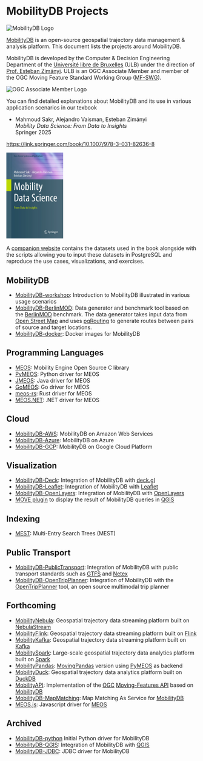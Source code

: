 
MobilityDB Projects
===================

<img src="https://github.com/MobilityDB/MobilityDB/blob/master/doc/images/mobilitydb-logo.svg" width="200" alt="MobilityDB Logo" />
 
[MobilityDB](https://github.com/MobilityDB/MobilityDB) is an open-source geospatial trajectory data management & analysis platform. This document lists the projects around MobilityDB.

MobilityDB is developed by the Computer & Decision Engineering Department of the [Université libre de Bruxelles](https://www.ulb.be/) (ULB) under the direction of [Prof. Esteban Zimányi](http://cs.ulb.ac.be/members/esteban/). ULB is an OGC Associate Member and member of the OGC Moving Feature Standard Working Group ([MF-SWG](https://www.ogc.org/projects/groups/movfeatswg)).

<img src="https://github.com/MobilityDB/MobilityDB/blob/master/doc/images/OGC_Associate_Member_3DR.png" width="100" alt="OGC Associate Member Logo" />

You can find detailed explanations about MobilityDB and its use in various application scenarios in our texbook

  * Mahmoud Sakr, Alejandro Vaisman, Esteban Zimányi<br>
    *Mobility Data Science: From Data to Insights*<br>
    Springer 2025

https://link.springer.com/book/10.1007/978-3-031-82636-8

<img src="https://github.com/MobilityDB/MobilityDataScienceBook/blob/main/978-3-031-82636-8.webp" width="150" alt="Mobility Data Science Book" />

A [companion website](https://github.com/MobilityDB/MobilityDataScienceBook) contains the datasets used in the book alongside with the scripts allowing you to input these datasets in PostgreSQL and reproduce the use cases, visualizations, and exercises.

MobilityDB
----------

*   [MobilityDB-workshop](https://github.com/MobilityDB/MobilityDB-workshop): Introduction to MobilityDB illustrated in various usage scenarios
*   [MobilityDB-BerlinMOD](https://github.com/MobilityDB/MobilityDB-BerlinMOD): Data generator and benchmark tool based on the [BerlinMOD](https://secondo-database.github.io/BerlinMOD/BerlinMOD.html) benchmark. The data generator takes input data from [Open Street Map](https://www.openstreetmap.org/) and uses [pgRouting](https://pgrouting.org/) to generate routes between pairs of source and target locations.
*   [MobilityDB-docker](https://github.com/MobilityDB/MobilityDB-docker): Docker images for MobilityDB

Programming Languages
----------------------

*   [MEOS](https://libmeos.org): Mobility Engine Open Source C library
*   [PyMEOS](https://github.com/MobilityDB/PyMEOS): Python driver for MEOS
*   [JMEOS](https://github.com/MobilityDB/JMEOS): Java driver for MEOS
*   [GoMEOS](https://github.com/MobilityDB/GoMEOS): Go driver for MEOS
*   [meos-rs](https://github.com/MobilityDB/meos-rs): Rust driver for MEOS
*   [MEOS.NET](https://github.com/MobilityDB/MEOS.NET): .NET driver for MEOS

Cloud
-----

*   [MobilityDB-AWS](https://github.com/MobilityDB/MobilityDB-AWS): MobilityDB on Amazon Web Services
*   [MobilityDB-Azure](https://github.com/MobilityDB/MobilityDB-Azure): MobilityDB on Azure
*   [MobilityDB-GCP](https://github.com/MobilityDB/MobilityDB-GCP): MobilityDB on Google Cloud Platform

Visualization
-------------

*   [MobilityDB-Deck](https://github.com/MobilityDB/MobilityDB-Deck): Integration of MobilityDB with [deck.gl](https://deck.gl/)
*   [MobilityDB-Leaflet](https://github.com/MobilityDB/MobilityDB-Leaflet): Integration of MobilityDB with [Leaflet](https://leafletjs.com/)
*   [MobilityDB-OpenLayers](https://github.com/MobilityDB/MobilityDB-OpenLayers): Integration of MobilityDB with [OpenLayers](https://openlayers.org/)
*   [MOVE plugin](https://github.com/MobilityDB/move) to display the result of MobilityDB queries in [QGIS](https://qgis.org/)

Indexing
--------

*   [MEST](https://github.com/MobilityDB/mest): Multi-Entry Search Trees (MEST)

Public Transport
----------------

*   [MobilityDB-PublicTransport](https://github.com/MobilityDB/MobilityDB-PublicTransport): Integration of MobilityDB with public transport standards such as [GTFS](https://gtfs.org/) and [Netex](https://netex-cen.eu/)
*   [MobilityDB-OpenTripPlanner](https://github.com/MobilityDB/MobilityDB-OpenTripPlanner): Integration of MobilityDB with the [OpenTripPlanner](https://www.opentripplanner.org/) tool, an open source multimodal trip planner

Forthcoming
-----------

*   [MobilityNebula](https://github.com/MobilityDB/MobilityNebula): Geospatial trajectory data streaming platform built on [NebulaStream](https://nebula.stream/)
*   [MobilityFlink](https://github.com/MobilityDB/MobilityFlink): Geospatial trajectory data streaming platform built on [Flink](https://flink.apache.org/)
*   [MobilityKafka](https://github.com/MobilityDB/MobilityKafka): Geospatial trajectory data streaming platform built on [Kafka](https://kafka.apache.org/)
*   [MobilitySpark](https://github.com/MobilityDB/MobilitySpark): Large-scale geospatial trajectory data analytics platform built on [Spark](https://spark.apache.org/)
*   [MobilityPandas](https://github.com/MobilityDB/MobilityPandas): [MovingPandas](https://movingpandas.org/) version using  [PyMEOS](https://github.com/MobilityDB/PyMEOS) as backend
*   [MobilityDuck](https://github.com/MobilityDB/MobilityDuck): Geospatial trajectory data analytics platform built on [DuckDB](https://duckdb.org/)
*   [MobilityAPI](https://github.com/MobilityDB/MobilityAPI): Implementation of the [OGC](https://www.ogc.org/) [Moving-Features API](https://ogcapi.ogc.org/movingfeatures/overview.html) based on [MobilityDB](https://github.com/MobilityDB/MobilityDB)
*   [MobilityDB-MapMatching](https://github.com/MobilityDB/MobilityDB-MapMatching): Map Matching As Service for [MobilityDB](https://github.com/MobilityDB/MobilityDB)
*   [MEOS.js](https://github.com/MobilityDB/MEOS.js): Javascript driver for [MEOS](https://libmeos.org/)


Archived 
--------

*   [MobilityDB-python](https://github.com/MobilityDB/MobilityDB-python) Initial Python driver for MobilityDB
*   [MobilityDB-QGIS](https://github.com/MobilityDB/MobilityDB-QGIS): Integration of MobilityDB with [QGIS](https://qgis.org/)
*   [MobilityDB-JDBC](https://github.com/MobilityDB/MobilityDB-JDBC): JDBC driver for MobilityDB

